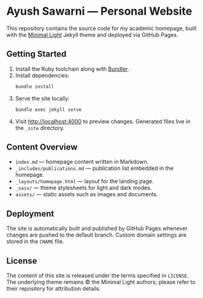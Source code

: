 # Ayush Sawarni — Personal Website

This repository contains the source code for my academic homepage, built with the [Minimal Light](https://github.com/yaoyao-liu/minimal-light) Jekyll theme and deployed via GitHub Pages.

## Getting Started

1. Install the Ruby toolchain along with [Bundler](https://bundler.io/).
2. Install dependencies:
   ```bash
   bundle install
   ```
3. Serve the site locally:
   ```bash
   bundle exec jekyll serve
   ```
4. Visit <http://localhost:4000> to preview changes. Generated files live in the `_site` directory.

## Content Overview

- `index.md` — homepage content written in Markdown.
- `_includes/publications.md` — publication list embedded in the homepage.
- `_layouts/homepage.html` — layout for the landing page.
- `_sass/` — theme stylesheets for light and dark modes.
- `assets/` — static assets such as images and documents.

## Deployment

The site is automatically built and published by GitHub Pages whenever changes are pushed to the default branch. Custom domain settings are stored in the `CNAME` file.

## License

The content of this site is released under the terms specified in `LICENSE`. The underlying theme remains © the Minimal Light authors; please refer to their repository for attribution details.
